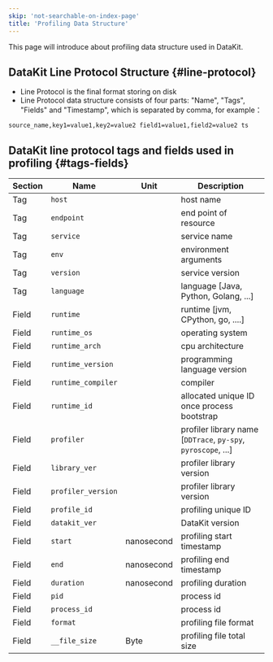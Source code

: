 ```yaml
---
skip: 'not-searchable-on-index-page'
title: 'Profiling Data Structure'
---
```


This page will introduce about profiling data structure used in DataKit.

## DataKit Line Protocol Structure {#line-protocol}

- Line Protocol is the final format storing on disk
- Line Protocol data structure consists of four parts: "Name", "Tags", "Fields" and "Timestamp", which is separated by comma, for example：

```line protocol
source_name,key1=value1,key2=value2 field1=value1,field2=value2 ts
```
<!-- markdownlint-disable MD013 -->
## DataKit line protocol tags and fields used in profiling {#tags-fields}
<!-- markdownlint-enable -->
| **Section** | **Name** | **Unit** | **Description**        |
|----------------------------------------------|-------------------------------------------|-------------------------------------------|---------------------------------------------------------|
| Tag                                          | `host`                                      |                                           | host name                                               |
| Tag                                          | `endpoint`                                  |                                           | end point of resource                                   |
| Tag                                          | `service`                                   |                                           | service name                                            |
| Tag                                          | `env`                                       |                                           | environment arguments                                   |
| Tag                                          | `version`                                   |                                           | service version                                         |
| Tag                                          | `language`                                  |                                           | language [Java, Python, Golang, ...]                    |
| Field                                        | `runtime`                                   |                                           | runtime [jvm, CPython, go, ....]                        |
| Field                                        | `runtime_os`                                |                                           | operating system                                        |
| Field                                        | `runtime_arch`                              |                                           | cpu architecture                                        |
| Field                                        | `runtime_version`                           |                                           | programming language version                            |
| Field                                        | `runtime_compiler`                          |                                           | compiler                                                |
| Field                                        | `runtime_id`                                |                                           | allocated unique ID once process bootstrap              |
| Field                                        | `profiler`                                  |                                           | profiler library name [`DDTrace`, `py-spy`, `pyroscope`, ...] |
| Field                                        | `library_ver`                               |                                           | profiler library version                                |
| Field                                        | `profiler_version`                          |                                           | profiler library version                                |
| Field                                        | `profile_id`                                |                                           | profiling unique ID                                     |
| Field                                        | `datakit_ver`                               |                                           | DataKit version                                         |
| Field                                        | `start`                                     | nanosecond                                | profiling start timestamp                               |
| Field                                        | `end`                                       | nanosecond                                | profiling end timestamp                                 |
| Field                                        | `duration`                                  | nanosecond                                | profiling duration                                      |
| Field                                        | `pid`                                       |                                           | process id                                              |
| Field                                        | `process_id`                                |                                           | process id                                              |
| Field                                        | `format`                                    |                                           | profiling file format                                   |
| Field                                        | `__file_size`                               | Byte                                      | profiling file total size                               |
